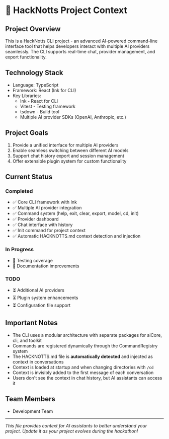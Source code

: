 # 🎯 HackNotts Project Context

## Project Overview
This is a HackNotts CLI project - an advanced AI-powered command-line interface tool that helps developers interact with multiple AI providers seamlessly. The CLI supports real-time chat, provider management, and export functionality.

## Technology Stack
- Language: TypeScript
- Framework: React (Ink for CLI)
- Key Libraries: 
  - Ink - React for CLI
  - Vitest - Testing framework
  - tsdown - Build tool
  - Multiple AI provider SDKs (OpenAI, Anthropic, etc.)

## Project Goals
1. Provide a unified interface for multiple AI providers
2. Enable seamless switching between different AI models
3. Support chat history export and session management
4. Offer extensible plugin system for custom functionality

## Current Status
### Completed
- ✅ Core CLI framework with Ink
- ✅ Multiple AI provider integration
- ✅ Command system (help, exit, clear, export, model, cd, init)
- ✅ Provider dashboard
- ✅ Chat interface with history
- ✅ Init command for project context
- ✅ Automatic HACKNOTTS.md context detection and injection

### In Progress
- 🔄 Testing coverage
- 🔄 Documentation improvements

### TODO
- ⏳ Additional AI providers
- ⏳ Plugin system enhancements
- ⏳ Configuration file support

## Important Notes
- The CLI uses a modular architecture with separate packages for aiCore, cli, and toolkit
- Commands are registered dynamically through the CommandRegistry system
- The HACKNOTTS.md file is **automatically detected** and injected as context in conversations
- Context is loaded at startup and when changing directories with `/cd`
- Context is invisibly added to the first message of each conversation
- Users don't see the context in chat history, but AI assistants can access it

## Team Members
- Development Team

---
*This file provides context for AI assistants to better understand your project.*
*Update it as your project evolves during the hackathon!*
